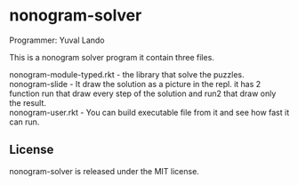 nonogram-solver
=========================

Programmer: Yuval Lando

This is a nonogram solver program it contain three files.

nonogram-module-typed.rkt - the library that solve the puzzles.  
nonogram-slide - It draw the solution as a picture in the repl.
it has 2 function run that draw every step of the solution and run2
that draw only the result.  
nonogram-user.rkt - You can build executable file from it and see how
fast it can run.

License
-------
nonogram-solver is released under the MIT license.
